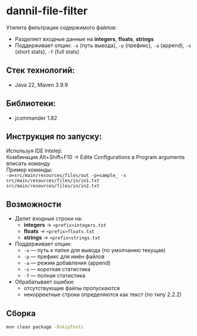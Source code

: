 # dannil-file-filter
Утилита фильтрации содержимого файлов:
- Разделяет входные данные на **integers**, **floats**, **strings**
- Поддерживает опции: `-o` (путь вывода), `-p` (префикс), `-a` (append), `-s` (short stats), `-f` (full stats)

## Стек технологий:
- Java 22, Maven 3.9.9
## Библиотеки:
- jcommander 1.82

## Инструкция по запуску:
Используя IDE Inteleji:  
Комбинация Alt+Shift+F10 -> Edite Configurations в Program arguments вписать команду  
Пример команды:  
```-o=src/main/resources/files/out -p=sample_ -s src/main/resources/files/in/in1.txt src/main/resources/files/in/in2.txt```

## Возможности
- Делит входные строки на:
    - **integers** → `<prefix>integers.txt`
    - **floats** → `<prefix>floats.txt`
    - **strings** → `<prefix>strings.txt`
- Поддерживает опции:
    - `-o` — путь к папке для вывода (по умолчанию текущая)
    - `-p` — префикс для имён файлов
    - `-a` — режим добавления (append)
    - `-s` — короткая статистика
    - `-f` — полная статистика
- Обрабатывает ошибки:
    - отсутствующие файлы пропускаются
    - некорректные строки определяются как текст (по типу 2.2.2)

## Сборка
```bash
mvn clean package -DskipTests
